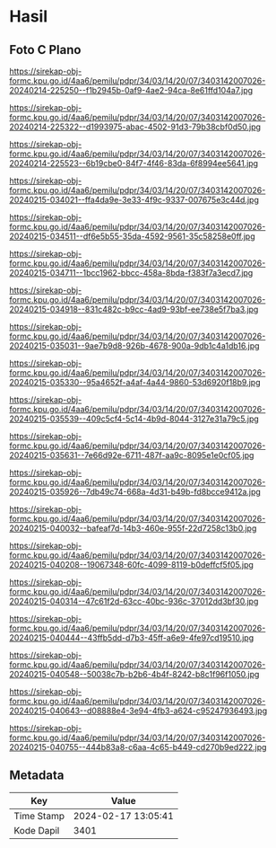 # Hasil

## Foto C Plano

https://sirekap-obj-formc.kpu.go.id/4aa6/pemilu/pdpr/34/03/14/20/07/3403142007026-20240214-225250--f1b2945b-0af9-4ae2-94ca-8e61ffd104a7.jpg

https://sirekap-obj-formc.kpu.go.id/4aa6/pemilu/pdpr/34/03/14/20/07/3403142007026-20240214-225322--d1993975-abac-4502-91d3-79b38cbf0d50.jpg

https://sirekap-obj-formc.kpu.go.id/4aa6/pemilu/pdpr/34/03/14/20/07/3403142007026-20240214-225523--6b19cbe0-84f7-4f46-83da-6f8994ee5641.jpg

https://sirekap-obj-formc.kpu.go.id/4aa6/pemilu/pdpr/34/03/14/20/07/3403142007026-20240215-034021--ffa4da9e-3e33-4f9c-9337-007675e3c44d.jpg

https://sirekap-obj-formc.kpu.go.id/4aa6/pemilu/pdpr/34/03/14/20/07/3403142007026-20240215-034511--df6e5b55-35da-4592-9561-35c58258e0ff.jpg

https://sirekap-obj-formc.kpu.go.id/4aa6/pemilu/pdpr/34/03/14/20/07/3403142007026-20240215-034711--1bcc1962-bbcc-458a-8bda-f383f7a3ecd7.jpg

https://sirekap-obj-formc.kpu.go.id/4aa6/pemilu/pdpr/34/03/14/20/07/3403142007026-20240215-034918--831c482c-b9cc-4ad9-93bf-ee738e5f7ba3.jpg

https://sirekap-obj-formc.kpu.go.id/4aa6/pemilu/pdpr/34/03/14/20/07/3403142007026-20240215-035031--9ae7b9d8-926b-4678-900a-9db1c4a1db16.jpg

https://sirekap-obj-formc.kpu.go.id/4aa6/pemilu/pdpr/34/03/14/20/07/3403142007026-20240215-035330--95a4652f-a4af-4a44-9860-53d6920f18b9.jpg

https://sirekap-obj-formc.kpu.go.id/4aa6/pemilu/pdpr/34/03/14/20/07/3403142007026-20240215-035539--409c5cf4-5c14-4b9d-8044-3127e31a79c5.jpg

https://sirekap-obj-formc.kpu.go.id/4aa6/pemilu/pdpr/34/03/14/20/07/3403142007026-20240215-035631--7e66d92e-6711-487f-aa9c-8095e1e0cf05.jpg

https://sirekap-obj-formc.kpu.go.id/4aa6/pemilu/pdpr/34/03/14/20/07/3403142007026-20240215-035926--7db49c74-668a-4d31-b49b-fd8bcce9412a.jpg

https://sirekap-obj-formc.kpu.go.id/4aa6/pemilu/pdpr/34/03/14/20/07/3403142007026-20240215-040032--bafeaf7d-14b3-460e-955f-22d7258c13b0.jpg

https://sirekap-obj-formc.kpu.go.id/4aa6/pemilu/pdpr/34/03/14/20/07/3403142007026-20240215-040208--19067348-60fc-4099-8119-b0deffcf5f05.jpg

https://sirekap-obj-formc.kpu.go.id/4aa6/pemilu/pdpr/34/03/14/20/07/3403142007026-20240215-040314--47c61f2d-63cc-40bc-936c-37012dd3bf30.jpg

https://sirekap-obj-formc.kpu.go.id/4aa6/pemilu/pdpr/34/03/14/20/07/3403142007026-20240215-040444--43ffb5dd-d7b3-45ff-a6e9-4fe97cd19510.jpg

https://sirekap-obj-formc.kpu.go.id/4aa6/pemilu/pdpr/34/03/14/20/07/3403142007026-20240215-040548--50038c7b-b2b6-4b4f-8242-b8c1f96f1050.jpg

https://sirekap-obj-formc.kpu.go.id/4aa6/pemilu/pdpr/34/03/14/20/07/3403142007026-20240215-040643--d08888e4-3e94-4fb3-a624-c95247936493.jpg

https://sirekap-obj-formc.kpu.go.id/4aa6/pemilu/pdpr/34/03/14/20/07/3403142007026-20240215-040755--444b83a8-c6aa-4c65-b449-cd270b9ed222.jpg


## Metadata

| Key        | Value               |
| ---------- | ------------------- |
| Time Stamp | 2024-02-17 13:05:41 |
| Kode Dapil | 3401                |



